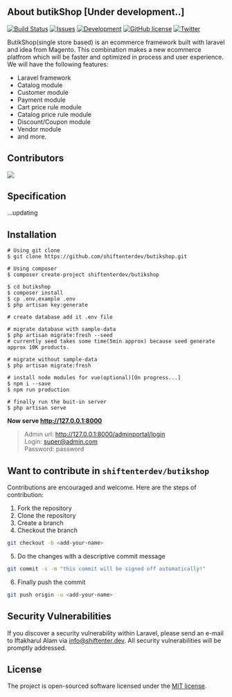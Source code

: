 ## About butikShop [Under development..]

[![Build Status](https://travis-ci.org/shiftenterdev/butikshop.svg?branch=master)](https://travis-ci.org/shiftenterdev/butikshop)
[![Issues](https://img.shields.io/github/issues/shiftenterdev/butikshop)](https://img.shields.io/github/issues/shiftenterdev/butikshop)
[![Development](https://img.shields.io/badge/Development-onprogress-orange)](https://img.shields.io/badge/Development-onprogress-orange)
[![GitHub license](https://img.shields.io/github/license/shiftenterdev/butikshop)](https://github.com/shiftenterdev/butikshop/blob/master/LICENSE)
[![Twitter](https://img.shields.io/twitter/url?style=social&url=https%3A%2F%2Ftwitter.com%2Fshiftenterdev)](https://twitter.com/intent/tweet?text=Wow:&url=https%3A%2F%2Fgithub.com%2Fshiftenterdev%2Fbutikshop)

ButikShop(single store based) is an ecommerce framework built with laravel and idea from Magento. This combination makes a new ecommerce platfrom which will be faster and optimized in process and user experience. 
We will have the following features:

- Laravel framework
- Catalog module
- Customer module
- Payment module
- Cart price rule module
- Catalog price rule module
- Discount/Coupon module
- Vendor module
- and more.

## Contributors

<a href="https://github.com/shiftenterdev/butikshop/graphs/contributors">
  <img src="https://contributors-img.web.app/image?repo=shiftenterdev/butikshop" />
</a>

## Specification

...updating

## Installation

```shell script
# Using git clone
$ git clone https://github.com/shiftenterdev/butikshop.git

# Using composer
$ composer create-project shiftenterdev/butikshop

$ cd butikshop
$ composer install
$ cp .env.example .env
$ php artisan key:generate

# create database add it .env file

# migrate database with sample-data
$ php artisan migrate:fresh --seed
# currently seed takes some time(5min approx) because seed generate approx 10K products.

# migrate without sample-data
$ php artisan migrate:fresh

# install node modules for vue(optional)[On progress...]
$ npm i --save
$ npm run production

# finally run the buit-in server
$ php artisan serve
```
**Now serve http://127.0.0.1:8000**

> Admin url: http://127.0.0.1:8000/adminportal/login \
> Login: super@admin.com \
> Password: password


## Want to contribute in `shiftenterdev/butikshop`

Contributions are encouraged and welcome. Here are the steps of contribution:

1. Fork the repository
2. Clone the repository
3. Create a branch
4. Checkout the branch
```sh
git checkout -b <add-your-name>
```
5. Do the changes with a descriptive commit message
```sh
git commit -s -m "this commit will be signed off automatically!"
```
6. Finally push the commit
```sh
git push origin -u <add-your-name>
```


## Security Vulnerabilities

If you discover a security vulnerability within Laravel, please send an e-mail to Iftakharul Alam via [info@shiftenter.dev](mailto:info@shiftenter.dev). All security vulnerabilities will be promptly addressed.

## License

The project is open-sourced software licensed under the [MIT license](https://opensource.org/licenses/MIT).
